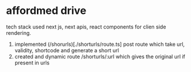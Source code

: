 # affordmed drive

tech stack used next js, next apis, react components for clien side rendering.

1. implemented (/shorurls)[./shorturls/route.ts] post route which take url, validity, shortcode and generate a short url 
1. created and dynamic route /shorturls/:url which gives the original url if present in urls